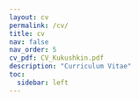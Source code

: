 ```yaml
---
layout: cv
permalink: /cv/
title: cv
nav: false
nav_order: 5
cv_pdf: CV_Kukushkin.pdf
description: "Curriculum Vitae"
toc:
  sidebar: left
---
```

